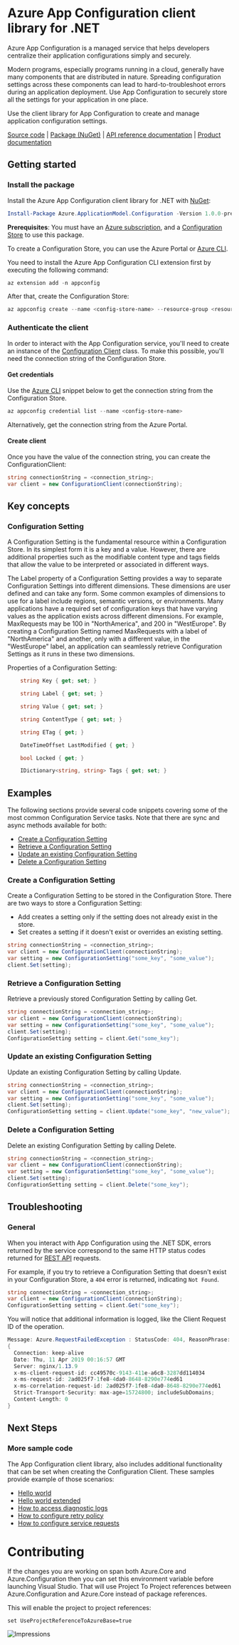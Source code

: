 # Azure App Configuration client library for .NET
Azure App Configuration is a managed service that helps developers centralize their application configurations simply and securely.

Modern programs, especially programs running in a cloud, generally have many components that are distributed in nature. Spreading configuration settings across these components can lead to hard-to-troubleshoot errors during an application deployment. Use App Configuration to securely store all the settings for your application in one place.

Use the client library for App Configuration to create and manage application configuration settings.

[Source code]() | [Package (NuGet)][package] | [API reference documentation]() | [Product documentation][azconfig_docs]

## Getting started

### Install the package

Install the Azure App Configuration client library for .NET with [NuGet][nuget]:

```Powershell
Install-Package Azure.ApplicationModel.Configuration -Version 1.0.0-preview.1
```

**Prerequisites**: You must have an [Azure subscription][azure_sub], and a [Configuration Store][configuration_store] to use this package.

To create a Configuration Store, you can use the Azure Portal or [Azure CLI][azure_cli].

You need to install the Azure App Configuration CLI extension first by executing the following command:
```Powershell
az extension add -n appconfig
```

After that, create the Configuration Store:
```Powershell
az appconfig create --name <config-store-name> --resource-group <resource-group-name> --location eastus
```

### Authenticate the client

In order to interact with the App Configuration service, you'll need to create an instance of the [Configuration Client][configuration_client_class] class. To make this possible, you'll need the connection string of the Configuration Store.

#### Get credentials
Use the [Azure CLI][azure_cli] snippet below to get the connection string from the Configuration Store.
```Powershell
az appconfig credential list --name <config-store-name>
```

Alternatively, get the connection string from the Azure Portal.

#### Create client

Once you have the value of the connection string, you can create the ConfigurationClient:

```c#
string connectionString = <connection_string>;
var client = new ConfigurationClient(connectionString);
```

## Key concepts

### Configuration Setting
A Configuration Setting is the fundamental resource within a Configuration Store. In its simplest form it is a key and a value. However, there are additional properties such as the modifiable content type and tags fields that allow the value to be interpreted or associated in different ways.

The Label property of a Configuration Setting provides a way to separate Configuration Settings into different dimensions. These dimensions are user defined and can take any form. Some common examples of dimensions to use for a label include regions, semantic versions, or environments. Many applications have a required set of configuration keys that have varying values as the application exists across different dimensions.
For example, MaxRequests may be 100 in "NorthAmerica", and 200 in "WestEurope". By creating a Configuration Setting named MaxRequests with a label of "NorthAmerica" and another, only with a different value, in the "WestEurope" label, an application can seamlessly retrieve Configuration Settings as it runs in these two dimensions.

Properties of a Configuration Setting:

```c#
    string Key { get; set; }

    string Label { get; set; }

    string Value { get; set; }

    string ContentType { get; set; }

    string ETag { get; }

    DateTimeOffset LastModified { get; }

    bool Locked { get; }

    IDictionary<string, string> Tags { get; set; }
```

## Examples
The following sections provide several code snippets covering some of the most common Configuration Service tasks. Note that there are sync and async methods available for both:
- [Create a Configuration Setting](#create-a-Configuration-Setting)
- [Retrieve a Configuration Setting](#retrieve-a-Configuration-Setting)
- [Update an existing Configuration Setting](#update-an-existing-Configuration-Setting)
- [Delete a Configuration Setting](#delete-a-Configuration-Setting)

### Create a Configuration Setting
Create a Configuration Setting to be stored in the Configuration Store.
There are two ways to store a Configuration Setting:
- Add creates a setting only if the setting does not already exist in the store.
- Set creates a setting if it doesn't exist or overrides an existing setting.

```c#
string connectionString = <connection_string>;
var client = new ConfigurationClient(connectionString);
var setting = new ConfigurationSetting("some_key", "some_value");
client.Set(setting);
```

### Retrieve a Configuration Setting
Retrieve a previously stored Configuration Setting by calling Get.

```c#
string connectionString = <connection_string>;
var client = new ConfigurationClient(connectionString);
var setting = new ConfigurationSetting("some_key", "some_value");
client.Set(setting);
ConfigurationSetting setting = client.Get("some_key");
```

### Update an existing Configuration Setting
Update an existing Configuration Setting by calling Update.

```c#
string connectionString = <connection_string>;
var client = new ConfigurationClient(connectionString);
var setting = new ConfigurationSetting("some_key", "some_value");
client.Set(setting);
ConfigurationSetting setting = client.Update("some_key", "new_value");
```

### Delete a Configuration Setting
Delete an existing Configuration Setting by calling Delete.

```c#
string connectionString = <connection_string>;
var client = new ConfigurationClient(connectionString);
var setting = new ConfigurationSetting("some_key", "some_value");
client.Set(setting);
ConfigurationSetting setting = client.Delete("some_key");
```

## Troubleshooting

### General

When you interact with App Configuration using the .NET SDK, errors returned by the service correspond to the same HTTP status codes returned for [REST API][azconfig_rest] requests.

For example, if you try to retrieve a Configuration Setting that doesn't exist in your Configuration Store, a `404` error is returned, indicating `Not Found`.

```c#
string connectionString = <connection_string>;
var client = new ConfigurationClient(connectionString);
ConfigurationSetting setting = client.Get("some_key");
````

You will notice that additional information is logged, like the Client Request ID of the operation.

```c#
Message: Azure.RequestFailedException : StatusCode: 404, ReasonPhrase: 'Not Found', Version: 1.1, Content: System.Net.Http.NoWriteNoSeekStreamContent, Headers:
{
  Connection: keep-alive
  Date: Thu, 11 Apr 2019 00:16:57 GMT
  Server: nginx/1.13.9
  x-ms-client-request-id: cc49570c-9143-411e-a6c8-3287dd114034
  x-ms-request-id: 2ad025f7-1fe8-4da0-8648-8290e774ed61
  x-ms-correlation-request-id: 2ad025f7-1fe8-4da0-8648-8290e774ed61
  Strict-Transport-Security: max-age=15724800; includeSubDomains;
  Content-Length: 0
}
```

## Next Steps

### More sample code
The App Configuration client library, also includes additional functionality that can be set when creating the Configuration Client.
These samples provide example of those scenarios:

- [Hello world](Azure.ApplicationModel.Configuration.Tests/samples/Sample1_HelloWorld.cs)
- [Hello world extended](Azure.ApplicationModel.Configuration.Tests/samples/Sample2_HelloWorldExtended.cs)
- [How to access diagnostic logs](Azure.ApplicationModel.Configuration.Tests/samples/Sample4_Logging.cs)
- [How to configure retry policy](Azure.ApplicationModel.Configuration.Tests/samples/Sample6_ConfiguringRetries.cs)
- [How to configure service requests](Azure.ApplicationModel.Configuration.Tests/samples/Sample7_ConfiguringPipeline.cs)

# Contributing
If the changes you are working on span both Azure.Core and Azure.Configuration then you can set this environment variable before launching Visual Studio. That will use Project To Project references between Azure.Configuration and Azure.Core instead of package references.

This will enable the project to project references:
```
set UseProjectReferenceToAzureBase=true
```

![Impressions](https://azure-sdk-impressions.azurewebsites.net/api/impressions/azure-sdk-for-net%2Fsrc%2FSDKs%2FAzure.ApplicationModel.Configuration%2Fdata-plane%2FREADME.png)


<!-- LINKS -->
[azconfig_docs]: https://docs.microsoft.com/en-us/azure/azure-app-configuration/
[azconfig_rest]: https://github.com/Azure/AppConfiguration#rest-api-reference
[azure_cli]: https://docs.microsoft.com/cli/azure
[azure_sub]: https://azure.microsoft.com/free/
[configuration_client_class]: ./Azure.ApplicationModel.Configuration/ConfigurationClient.cs
[configuration_store]: https://docs.microsoft.com/en-us/azure/azure-app-configuration/quickstart-dotnet-core-app#create-an-app-configuration-store
[nuget]: https://www.nuget.org/
[package]: https://www.nuget.org/packages/Azure.ApplicationModel.Configuration/1.0.0-preview.1

